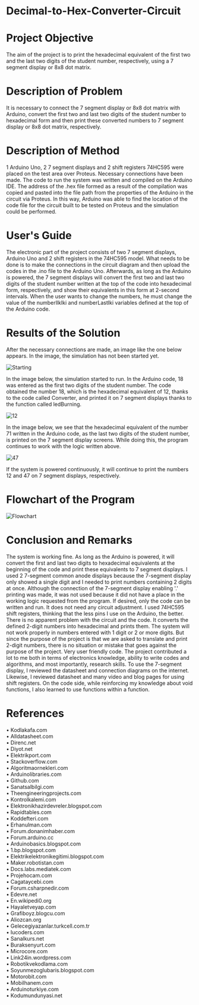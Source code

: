 # Decimal-to-Hex-Converter-Circuit

**<h1>Project Objective</h1>**  

The aim of the project is to print the hexadecimal equivalent of the first two and the last two digits of the student number, respectively, using a 7 segment display or 8x8 dot matrix. 

**<h1>Description of Problem</h1>**  

It is necessary to connect the 7 segment display or 8x8 dot matrix with Arduino, convert the first two and last two digits of the student number to hexadecimal form and then print these converted numbers to 7 segment display or 8x8 dot matrix, respectively.  

**<h1>Description of Method</h1>**  

1 Arduino Uno, 2 7 segment displays and 2 shift registers 74HC595 were placed on the test area over Proteus. Necessary connections have been made. The code to run the system was written and compiled on the Arduino IDE. The address of the .hex file formed as a result of the compilation was copied and pasted into the file path from the properties of the Arduino in the circuit via Proteus. In this way, Arduino was able to find the location of the code file for the circuit built to be tested on Proteus and the simulation could be performed.  

**<h1>User's Guide</h1>**  

The electronic part of the project consists of two 7 segment displays, Arduino Uno and 2 shift registers in the 74HC595 model. What needs to be done is to make the connections in the circuit diagram and then upload the codes in the .ino file to the Arduino Uno. Afterwards, as long as the Arduino is powered, the 7 segment displays will convert the first two and last two digits of the student number written at the top of the code into hexadecimal form, respectively, and show their equivalents in this form at 2-second intervals. When the user wants to change the numbers, he must change the value of the numberIlkIki and numberLastIki variables defined at the top of the Arduino code.  

**<h1>Results of the Solution</h1>**  

After the necessary connections are made, an image like the one below appears. In the image, the simulation has not been started yet.  

![Starting](/images/baslangic.png)  

In the image below, the simulation started to run. In the Arduino code, 18 was entered as the first two digits of the student number. The code obtained the number 18, which is the hexadecimal equivalent of 12, thanks to the code called Converter, and printed it on 7 segment displays thanks to the function called ledBurning.  

![12](/images/12.png)  

In the image below, we see that the hexadecimal equivalent of the number 71 written in the Arduino code, as the last two digits of the student number, is printed on the 7 segment display screens. While doing this, the program continues to work with the logic written above.  

![47](/images/47.png)  

If the system is powered continuously, it will continue to print the numbers 12 and 47 on 7 segment displays, respectively.  

**<h1>Flowchart of the Program</h1>**  

![Flowchart](/images/flowchart.png)  

**<h1>Conclusion and Remarks</h1>**  

The system is working fine. As long as the Arduino is powered, it will convert the first and last two digits to hexadecimal equivalents at the beginning of the code and print these equivalents to 7 segment displays. I used 2 7-segment common anode displays because the 7-segment display only showed a single digit and I needed to print numbers containing 2 digits at once. Although the connection of the 7-segment display enabling '.' printing was made, it was not used because it did not have a place in the working logic requested from the program. If desired, only the code can be written and run. It does not need any circuit adjustment. I used 74HC595 shift registers, thinking that the less pins I use on the Arduino, the better. There is no apparent problem with the circuit and the code. It converts the defined 2-digit numbers into hexadecimal and prints them. The system will not work properly in numbers entered with 1 digit or 2 or more digits. But since the purpose of the project is that we are asked to translate and print 2-digit numbers, there is no situation or mistake that goes against the purpose of the project. Very user friendly code. The project contributed a lot to me both in terms of electronics knowledge, ability to write codes and algorithms, and most importantly, research skills. To use the 7-segment display, I reviewed the datasheet and connection diagrams on the internet. Likewise, I reviewed datasheet and many video and blog pages for using shift registers. On the code side, while reinforcing my knowledge about void functions, I also learned to use functions within a function.  

**<h1>References</h1>**  

•	Kodlakafa.com  
•	Alldatasheet.com  
•	Direnc.net  
•	Diyot.net  
•	Elektrikport.com  
•	Stackoverflow.com  
•	Algoritmaornekleri.com  
•	Arduinolibraries.com  
•	Github.com  
•	Sanatsalbilgi.com  
•	Theengineeringprojects.com  
•	Kontrolkalemi.com  
•	Elektronikhazirdevreler.blogspot.com  
•	Rapidtables.com  
•	Koddefteri.com  
•	Erhanulman.com  
•	Forum.donanimhaber.com  
•	Forum.arduino.cc  
•	Arduinobasics.blogspot.com  
•	1.bp.blogspot.com  
•	Elektrikelektronikegitimi.blogspot.com  
•	Maker.robotistan.com  
•	Docs.labs.mediatek.com  
•	Projehocam.com  
•	Cagataycebi.com  
•	Forum.csharpnedir.com  
•	Edevre.net  
•	En.wikipedi0.org  
•	Hayaletveyap.com  
•	Grafiboyz.blogcu.com  
•	Aliozcan.org  
•	Gelecegiyazanlar.turkcell.com.tr  
•	Iucoders.com  
•	Sanalkurs.net  
•	Buraksenyurt.com  
•	Microcore.com  
•	Link24in.wordpress.com  
•	Robotikvekodlama.com  
•	Soyunmezoglubaris.blogspot.com  
•	Motorobit.com  
•	Mobilhanem.com  
•	Arduinoturkiye.com  
•	Kodumundunyasi.net  
